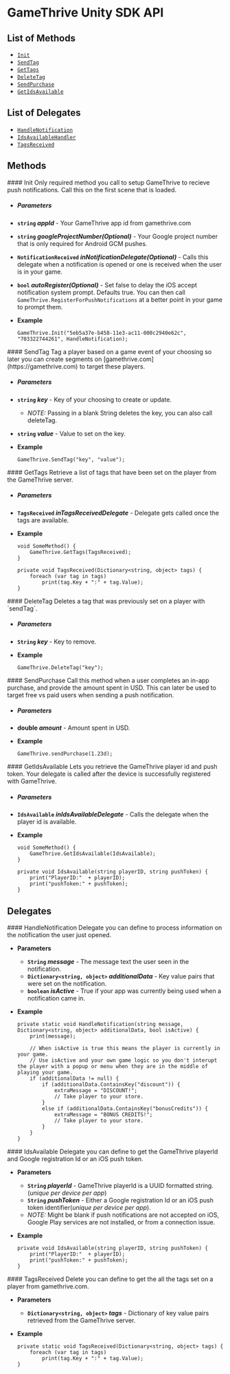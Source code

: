 # GameThrive Unity SDK API


List of Methods
----------
- [`Init`](#Init)
- [`SendTag`](#sendTag)
- [`GetTags`](#getTags)
- [`DeleteTag`](#deleteTag)
- [`SendPurchase`](#sendPurchase)
- [`GetIdsAvailable`](#idsAvailable)

List of Delegates
-----
- [`HandleNotification`](#HandleNotification)
- [`IdsAvailableHandler`](#IdsAvailableHandler)
- [`TagsReceived`](#TagsReceived)


## Methods
<a name="Init" />
#### Init
Only required method you call to setup GameThrive to recieve push notifications. Call this on the first scene that is loaded.

- ##### Parameters
 - __`string` _appId___ - Your GameThrive app id from gamethrive.com
 - __`string` _googleProjectNumber(Optional)___ -  Your Google project number that is only required for Android GCM pushes.
 - __`NotificationReceived` _inNotificationDelegate(Optional)___ - Calls this delegate when a notification is opened or one is received when the user is in your game.
 - __`bool` _autoRegister(Optional)___ -  Set false to delay the iOS accept notification system prompt. Defaults true. You can then call `GameThrive.RegisterForPushNotifications` at a better point in your game to prompt them.

 
- __Example__

	````CSharp
	GameThrive.Init("5eb5a37e-b458-11e3-ac11-000c2940e62c", "703322744261", HandleNotification);
	````

<a name="sendTag" />
#### SendTag
Tag a player based on a game event of your choosing so later you can create segments on [gamethrive.com](https://gamethrive.com) to target these players.

- ##### Parameters
 - __`string` _key___ - Key of your choosing to create or update.
   - _NOTE:_ Passing in a blank String deletes the key, you can also call deleteTag.
 - __`string` _value___ - Value to set on the key.

 
- __Example__

	````CSharp
	GameThrive.SendTag("key", "value");
	````

<a name="getTags" />
#### GetTags
Retrieve a list of tags that have been set on the player from the GameThrive server.

- ##### Parameters
 - __`TagsReceived` _inTagsReceivedDelegate___ - Delegate gets called once the tags are available.

 
- __Example__

	````CSharp
	void SomeMethod() {
		GameThrive.GetTags(TagsReceived);
	}

	private void TagsReceived(Dictionary<string, object> tags) {
		foreach (var tag in tags)
			print(tag.Key + ":" + tag.Value);
	}
	````

<a name="deleteTag" />
#### DeleteTag
Deletes a tag that was previously set on a player with `sendTag`.

- ##### Parameters
 - __`String` _key___ - Key to remove.
   
 
- __Example__

	````CSharp
	GameThrive.DeleteTag("key");
	````

<a name="sendPurchase" />
#### SendPurchase
Call this method when a user completes an in-app purchase, and provide the amount spent in USD. This can later be used to target free vs paid users when sending a push notification.

- ##### Parameters
 - __double  _amount___ - Amount spent in USD.
   
- __Example__

	````CSharp
	GameThrive.sendPurchase(1.23d);
	````



<a name="idsAvailable" />
#### GetIdsAvailable
Lets you retrieve the GameThrive player id and push token. Your delegate is called after the device is successfully registered with GameThrive.

- ##### Parameters
 - __`IdsAvailable`  _inIdsAvailableDelegate___ -  Calls the delegate when the player id is available.

- __Example__

	````CSharp
	void SomeMethod() {
		GameThrive.GetIdsAvailable(IdsAvailable);
	}

	private void IdsAvailable(string playerID, string pushToken) {
		print("PlayerID:"  + playerID);
		print("pushToken:" + pushToken);
	}
	````


## Delegates

<a name="HandleNotification" />
#### HandleNotification
Delegate you can define to process information on the notification the user just opened.

- __Parameters__
     - __`String` _message___ - The message text the user seen in the notification.
     - __`Dictionary<string, object>` _additionalData___ - Key value pairs that were set on the notification.
     - __`boolean` _isActive___ - True if your app was currently being used when a notification came in.
   
 
- __Example__

	````CSharp
	private static void HandleNotification(string message, Dictionary<string, object> additionalData, bool isActive) {
		print(message);

		// When isActive is true this means the player is currently in your game.
		// Use isActive and your own game logic so you don't interupt the player with a popup or menu when they are in the middle of playing your game.
		if (additionalData != null) {
			if (additionalData.ContainsKey("discount")) {
				extraMessage = "DISCOUNT!";
				// Take player to your store.
			}
			else if (additionalData.ContainsKey("bonusCredits")) {
				extraMessage = "BONUS CREDITS!";
				// Take player to your store.
			}
		}
	}
	````

<a name="IdsAvailable" />
#### IdsAvailable
Delegate you can define to get the GameThrive playerId and Google registration Id or an iOS push token.

   - __Parameters__
     - __`String` _playerId___ - GameThrive playerId is a UUID formatted string.(_unique per device per app_)
     - __`String` _pushToken___ - Either a Google registration Id or an iOS push token identifier(_unique per device per app_).
      - _NOTE:_ Might be blank if push notifications are not accepted on iOS, Google Play services are not installed, or from a connection issue.
 
- __Example__

	````CSharp
	private void IdsAvailable(string playerID, string pushToken) {
		print("PlayerID:"  + playerID);
		print("pushToken:" + pushToken);
	}
	````

<a name="TagsReceived" />
#### TagsReceived
Delete you can define to get the all the tags set on a player from gamethrive.com.

   - __Parameters__
     - __`Dictionary<string, object>` _tags___ - Dictionary of key value pairs retrieved from the GameThrive server.
   
 
- __Example__

	````CSharp
	private static void TagsReceived(Dictionary<string, object> tags) {
		foreach (var tag in tags)
			print(tag.Key + ":" + tag.Value);
	}
	````